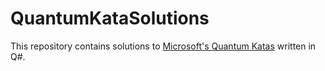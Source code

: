 # QuantumKataSolutions

This repository contains solutions to [Microsoft's Quantum Katas](https://github.com/microsoft/QuantumKatas) written in Q#.
